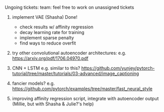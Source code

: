 Ungoing tickets:
	team: feel free to work on unassigned tickets
1. implement VAE (Shasha) Done!
	- check results w/ affinity regression
	- decay learning rate for training
	- implement sparse penalty
	- find ways to reduce overfit
2. try other convolutional autoencoder architectures:
	e.g. https://arxiv.org/pdf/1706.04970.pdf

3. CNN + LSTM
	e.g. similar to this? https://github.com/yunjey/pytorch-tutorial/tree/master/tutorials/03-advanced/image_captioning
4. fancier models?
	e.g. https://github.com/pytorch/examples/tree/master/fast_neural_style
5. improving affinity regression script, integrate with
	autoencoder output (Millie, but with Shasha & Julie?'s help)